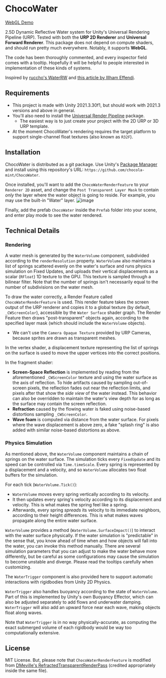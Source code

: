 # ChocoWater

[WebGL Demo](https://chocola-mint.itch.io/chocowater-demo)

2.5D Dynamic Reflective Water system for Unity's Universal Rendering Pipeline (URP). Tested with both the **URP 2D Renderer** and **Universal Forward Renderer**. This package does not depend on compute shaders, and should run pretty much everywhere. Notably, it supports **WebGL**.

The code has been thoroughly commented, and every inspector field comes with a tooltip. Hopefully it will be helpful to people interested in implementation of these kinds of systems.

Inspired by [ruccho's WaterRW](https://github.com/ruccho/WaterRW/) and [this article by Illham Effendi](https://ilhamhe.medium.com/dynamic-2d-water-in-unity-8d897852ee01).

## Requirements

* This project is made with Unity 2021.3.30f1, but should work with 2021.3 versions and above in general.
* You'll also need to install the [Universal Render Pipeline](https://docs.unity3d.com/Packages/com.unity.render-pipelines.universal@12.1/manual/index.html) package.
    * The easiest way is to just create your project with the 2D URP or 3D URP template.
* At the moment ChocoWater's rendering requires the target platform to support single-channel float textures (also known as `R32F`).

## Installation
ChocoWater is distributed as a git package. Use Unity's [Package Manager](https://docs.unity3d.com/Manual/upm-ui-giturl.html) and install using this repository's URL: `https://github.com/chocola-mint/ChocoWater`.

Once installed, you'll want to add the `ChocoWaterRenderFeature` to your `Renderer 2D` asset, and change the `Post Transparent Layer Mask` to contain *only* the layer where the water object is going to reside. For example, you may use the built-in "Water" layer.
![image](https://github.com/chocola-mint/ChocoWater/assets/56677134/8e77eb6c-67c8-4bd2-b0e2-cf21aea23a40)

Finally, add the prefab `ChocoWater` inside the `Prefab` folder into your scene, and enter play mode to see the water rendered.

## Technical Details

### Rendering

A water mesh is generated by the `WaterVolume` component, subdivided according to the `renderResolution` property. `WaterVolume` also maintains a list of springs scattered evenly on the water's surface and runs physics simulation on Fixed Updates, and uploads their vertical displacements as a scalar (`RFloat`) 1D texture to the GPU. This texture is sampled through a bilinear filter. Note that the number of springs isn't necessarily equal to the number of subdivisions on the water mesh.

To draw the water correctly, a Render Feature called `ChocoWaterRenderFeature` is used. This render feature takes the screen output of the URP renderer and copies it to a global texture (by default, `_CWScreenColor`), accessible by the `Water Surface` shader graph. The Render Feature then draws "post-transparent" objects again, according to the specified layer mask (which should include the `WaterVolume` objects).
* We can't use the `Camera Opaque Texture` provided by URP Cameras, because sprites are drawn as transparent meshes.

In the vertex shader, a displacement texture representing the list of springs on the surface is used to move the upper vertices into the correct positions.

In the fragment shader:
* **Screen-Space Reflection** is implemented by reading from the aforementioned `_CWScreenColor` texture and using the water surface as the axis of reflection. To hide artifacts caused by sampling out-of-screen pixels, the reflection fades out near the reflection limits, and pixels after that show the *side view* of the water instead. This behavior can also be overridden to maintain the water's view depth for as long as the surface may contain the screen reflection.
* **Refraction** caused by the flowing water is faked using noise-based distortions sampling `_CWScreenColor`.
* **Wave foam** is computed via distance from the water surface. For pixels where the wave displacement is above zero, a fake "splash ring" is also added with similar noise-based distortions as above.


### Physics Simulation

As mentioned above, the `WaterVolume` component maintains a chain of springs on the water surface. The simulation ticks every `FixedUpdate` and its speed can be controlled via `Time.timeScale`. Every spring is represented by a displacement and a velocity, and so `WaterVolume` allocates two float buffers for the simulation.

For each tick (`WaterVolume.Tick()`):
* `WaterVolume` moves every spring vertically according to its velocity.
* It then updates every spring's velocity according to its displacement and velocity. This is what makes the spring feel like a spring.
* Afterwards, every spring *spreads* its velocity to its immediate neighbors, according to their height differences. This is what makes waves propagate along the entire water surface.

`WaterVolume` provides a method (`WaterVolume.SurfaceImpact()`) to interact with the water surface physically. If the water simulation is "predictable" in the sense that, you know ahead of time when and how objects will fall into the water, you can invoke this method manually. There are several simulation parameters that you can adjust to make the water behave more differently, but be careful as some configurations may cause the simulation to become unstable and diverge. Please read the tooltips carefully when customizing.

The `WaterTrigger` component is also provided here to support automatic interactions with rigidbodies from Unity 2D Physics. 

`WaterTrigger` also handles buoyancy according to the state of `WaterVolume`. Part of this is implemented by Unity's own Buoyancy Effector, which can also be adjusted separately to add flows and underwater damping. `WaterTrigger` will also add an upward force near each wave, making objects float along waves.

Note that `WaterTrigger` is in no way physically-accurate, as computing the exact submerged volume of each rigidbody would be way too computationally extensive.

## License

MIT License. But, please note that `ChocoWaterRenderFeature` is modified from [DMeville's RefractedTransparentRenderPass](https://github.com/DMeville/RefractedTransparentRenderPass) (credited appropriately inside the same file).
